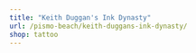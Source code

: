 ```yaml
---
title: "Keith Duggan's Ink Dynasty"
url: /pismo-beach/keith-duggans-ink-dynasty/
shop: tattoo
---
```

